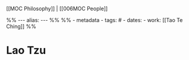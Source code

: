 [[MOC Philosophy]] | [[006MOC People]]

%% ---
alias: 
--- %%
%% - metadata
	- tags: # 
	- dates: 
	- work: [[Tao Te Ching]] %%

# Lao Tzu